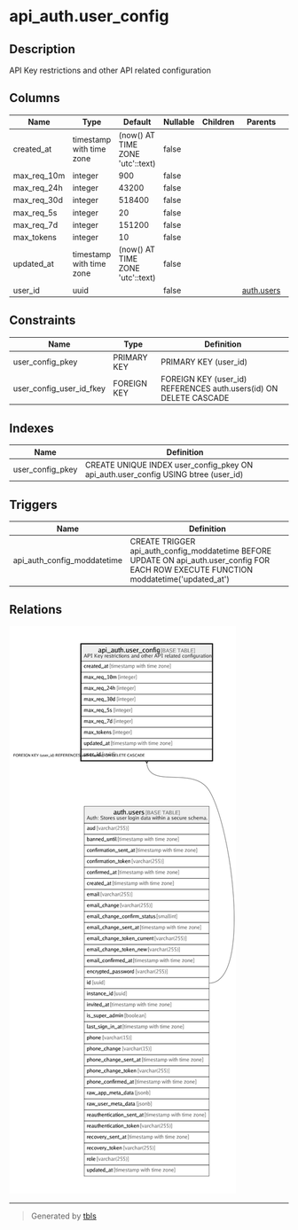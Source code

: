 # api_auth.user_config

## Description

API Key restrictions and other API related configuration

## Columns

| Name | Type | Default | Nullable | Children | Parents | Comment |
| ---- | ---- | ------- | -------- | -------- | ------- | ------- |
| created_at | timestamp with time zone | (now() AT TIME ZONE 'utc'::text) | false |  |  |  |
| max_req_10m | integer | 900 | false |  |  |  |
| max_req_24h | integer | 43200 | false |  |  |  |
| max_req_30d | integer | 518400 | false |  |  |  |
| max_req_5s | integer | 20 | false |  |  |  |
| max_req_7d | integer | 151200 | false |  |  |  |
| max_tokens | integer | 10 | false |  |  |  |
| updated_at | timestamp with time zone | (now() AT TIME ZONE 'utc'::text) | false |  |  |  |
| user_id | uuid |  | false |  | [auth.users](auth.users.md) |  |

## Constraints

| Name | Type | Definition |
| ---- | ---- | ---------- |
| user_config_pkey | PRIMARY KEY | PRIMARY KEY (user_id) |
| user_config_user_id_fkey | FOREIGN KEY | FOREIGN KEY (user_id) REFERENCES auth.users(id) ON DELETE CASCADE |

## Indexes

| Name | Definition |
| ---- | ---------- |
| user_config_pkey | CREATE UNIQUE INDEX user_config_pkey ON api_auth.user_config USING btree (user_id) |

## Triggers

| Name | Definition |
| ---- | ---------- |
| api_auth_config_moddatetime | CREATE TRIGGER api_auth_config_moddatetime BEFORE UPDATE ON api_auth.user_config FOR EACH ROW EXECUTE FUNCTION moddatetime('updated_at') |

## Relations

![er](api_auth.user_config.png)

---

> Generated by [tbls](https://github.com/k1LoW/tbls)
